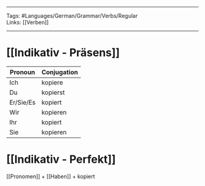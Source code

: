 ___
Tags: #Languages/German/Grammar/Verbs/Regular  
Links: [[Verben]]
___
# [[Indikativ - Präsens]]
Pronoun|Conjugation
------------ | ------------
Ich | kopiere
Du | kopierst
Er/Sie/Es | kopiert
Wir | kopieren
Ihr | kopiert
Sie | kopieren


# [[Indikativ - Perfekt]]
[[Pronomen]] + [[Haben]] + kopiert